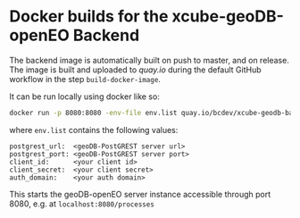 # Docker builds for the xcube-geoDB-openEO Backend

The backend image is automatically built on push to master, and on release.
The image is built and uploaded to _quay.io_ during the default GitHub workflow
in the step `build-docker-image`.

It can be run locally using docker like so:

```bash
docker run -p 8080:8080 -env-file env.list quay.io/bcdev/xcube-geodb-backend
```

where `env.list` contains the following values:
```
postgrest_url:  <geoDB-PostGREST server url>
postgrest_port: <geoDB-PostGREST server port>
client_id:      <your client id>
client_secret:  <your client secret>
auth_domain:    <your auth domain>
```

This starts the geoDB-openEO server instance accessible through port 8080, e.g.
at `localhost:8080/processes`
